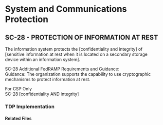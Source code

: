 # System and Communications Protection
## SC-28 - PROTECTION OF INFORMATION AT REST

The information system protects the [confidentiality and integrity] of [sensitive information at rest when it is located on a secondary storage device within an information system].  

SC-28 Additional FedRAMP Requirements and Guidance:  
Guidance: The organization supports the capability to use cryptographic mechanisms to protect information at rest.  

For CSP Only  
SC-28 [confidentiality AND integrity]  

### TDP Implementation

	
	
#### Related Files
